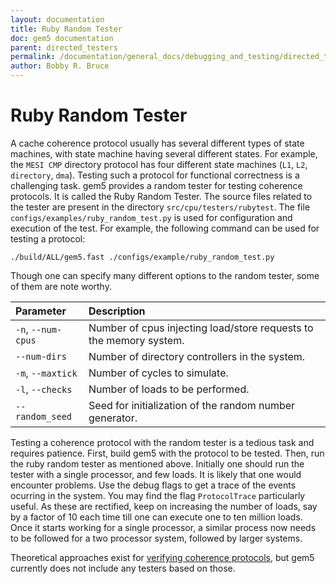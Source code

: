 ```yaml
---
layout: documentation
title: Ruby Random Tester
doc: gem5 documentation
parent: directed_testers
permalink: /documentation/general_docs/debugging_and_testing/directed_testers/ruby_random_tester/
author: Bobby R. Bruce
---
```


# Ruby Random Tester

A cache coherence protocol usually has several different types of state
machines, with state machine having several different states. For example, the
`MESI CMP` directory protocol has four different state machines (`L1`, `L2`,
`directory`, `dma`). Testing such a protocol for functional correctness is a
challenging task. gem5 provides a random tester for testing coherence
protocols. It is called the Ruby Random Tester. The source files related to the
tester are present in the directory `src/cpu/testers/rubytest`. The file
`configs/examples/ruby_random_test.py` is used for configuration and execution
of the test. For example, the following command can be used for testing a
protocol:

```
./build/ALL/gem5.fast ./configs/example/ruby_random_test.py
```

Though one can specify many different options to the random tester, some of
them are note worthy.

|Parameter         |Description                                                       |
|:-----------------|:-----------------------------------------------------------------|
|`-n`, `--num-cpus`|Number of cpus injecting load/store requests to the memory system.|
|`--num-dirs`      |Number of directory controllers in the system.                    |
|`-m`, `--maxtick` |Number of cycles to simulate.                                     |
|`-l`, `--checks`  |Number of loads to be performed.                                  |
|`--random_seed`   |Seed for initialization of the random number generator.           |


Testing a coherence protocol with the random tester is a tedious task and
requires patience. First, build gem5 with the protocol to be tested. Then, run
the ruby random tester as mentioned above. Initially one should run the tester
with a single processor, and few loads. It is likely that one would encounter
problems. Use the debug flags to get a trace of the events ocurring in the
system. You may find the flag `ProtocolTrace` particularly useful. As these are
rectified, keep on increasing the number of loads, say by a factor of 10 each
time till one can execute one to ten million loads. Once it starts working for
a single processor, a similar process now needs to be followed for a two
processor system, followed by larger systems.

Theoretical approaches exist for [verifying coherence protocols](
https://doi.org/10.1145/248621.248624), but gem5 currently does not include any
testers based on those.
